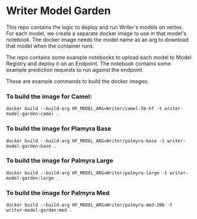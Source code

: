 # Writer Model Garden

This repo contains the logic to deploy and run Writer's models on vertex. For each model, we create a separate docker image to use in that model's notebook.
The docker image needs the model name as an arg to download that model when the container runs.

The repo contains some example notebooks to upload each model to Model Registry and deploy it on an Endpoint. The notebook contains some example prediction requests to run against the endpoint

These are example commands to build the docker images:

### To build the image for Camel:

`docker build --build-arg HF_MODEL_ARG=Writer/camel-5b-hf -t writer-model-garden:camel .`

### To build the image for Plamyra Base

`docker build --build-arg HF_MODEL_ARG=Writer/palmyra-base -t writer-model-garden:base .`

### To build the image for Palmyra Large

`docker build --build-arg HF_MODEL_ARG=Writer/palmyra-large -t writer-model-garden:large .`

### To build the image for Palmyra Med

`docker build --build-arg HF_MODEL_ARG=Writer/palmyra-med-20b -t writer-model-garden:med .`

